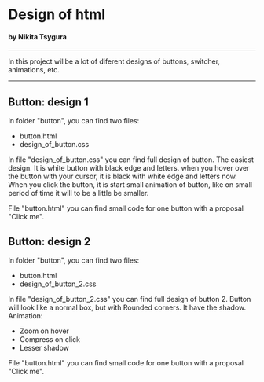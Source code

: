 <h1>Design of html</h1>
<h4>by Nikita Tsygura</h4>
<hr>

In this project willbe a lot of diferent designs of buttons, switcher, animations, etc.
<hr>

<h2>Button: design 1</h2>
In folder "button", you can find two files:
<ul>
   <li>button.html</li>
   <li>design_of_button.css</li>
</ul>

In file "design_of_button.css" you can find full design of button. The easiest design. It is white button with black edge and letters. when you hover over the button with your cursor, it is black with white edge and letters now. When you click the button, it is start small animation of button, like on small period of time it will to be a little be smaller.

File "button.html" you can find small code for one button with a proposal "Click me".


<h2>Button: design 2</h2>
In folder "button", you can find two files:
<ul>
   <li>button.html</li>
   <li>design_of_button_2.css</li>
</ul>

In file "design_of_button_2.css" you can find full design of button 2. Button will look like a normal box, but with Rounded corners. It have the shadow. Animation:
<ul>
    <li>Zoom on hover</li>
    <li>Compress on click</li>
    <li>Lesser shadow</li>
</ul>

File "button.html" you can find small code for one button with a proposal "Click me".